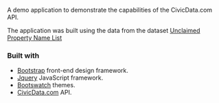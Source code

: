 A demo application to demonstrate the capabilities of the CivicData.com API.

The application was built using the data from the dataset [Unclaimed Property Name List](http://www.civicdata.com/en/dataset/unclaimed-property/resource/efab801d-8815-46af-8961-aec57ab8d83b)

### Built with

* [Bootstrap](http://getbootstrap.com/) front-end design framework.
* [Jquery](http://jquery.com/) JavaScript framework.
* [Bootswatch](http://bootswatch.com/) themes.
* [CivicData.com](http://www.civicdata.com/en/home) API.


